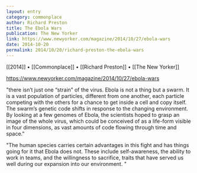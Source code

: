 ```yaml
---
layout: entry
category: commonplace
author: Richard Preston
title: The Ebola Wars
publication: The New Yorker
link: https://www.newyorker.com/magazine/2014/10/27/ebola-wars
date: 2014-10-20
permalink: 2014/10/20/richard-preston-the-ebola-wars
---
```


[[2014]] • [[Commonplace]] • [[Richard Preston]] • [[The New Yorker]]

https://www.newyorker.com/magazine/2014/10/27/ebola-wars

"there isn’t just one “strain” of the virus. Ebola is not a thing but a swarm. It is a vast population of particles, different from one another, each particle competing with the others for a chance to get inside a cell and copy itself. The swarm’s genetic code shifts in response to the changing environment. By looking at a few genomes of Ebola, the scientists hoped to grasp an image of the whole virus, which could be conceived of as a life-form visible in four dimensions, as vast amounts of code flowing through time and space."

"The human species carries certain advantages in this fight and has things going for it that Ebola does not. These include self-awareness, the ability to work in teams, and the willingness to sacrifice, traits that have served us well during our expansion into our environment. "